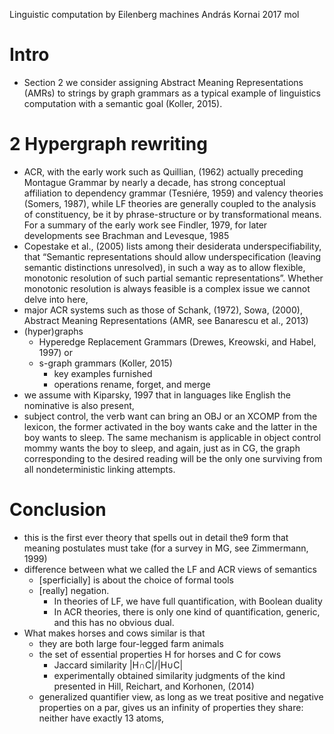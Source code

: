 Linguistic computation by Eilenberg machines
András Kornai
2017 mol

# Intro

* Section 2 we consider assigning Abstract Meaning Representations (AMRs) to
  strings by graph grammars as a typical example of linguistics computation
  with a semantic goal (Koller, 2015).

# 2 Hypergraph rewriting

* ACR, with the early work such as Quillian, (1962) actually preceding
  Montague Grammar by nearly a decade, has strong conceptual affiliation to
  dependency grammar (Tesniére, 1959) and valency theories (Somers, 1987),
  while LF theories are generally coupled to the analysis of constituency, be
  it by phrase-structure or by transformational means.  For a summary of the
  early work see Findler, 1979, for later developments see Brachman and
  Levesque, 1985
* Copestake et al., (2005) lists among their desiderata underspecifiability,
  that “Semantic representations should allow underspecification (leaving
  semantic distinctions unresolved), in such a way as to allow flexible,
  monotonic resolution of such partial semantic representations”. Whether
  monotonic resolution is always feasible is a complex issue we cannot delve
  into here,
* major ACR systems such as those of Schank, (1972), Sowa, (2000), Abstract
  Meaning Representations (AMR, see Banarescu et al., 2013)
* (hyper)graphs
  * Hyperedge Replacement Grammars (Drewes, Kreowski, and Habel, 1997) or 
  * s-graph grammars (Koller, 2015)
    * key examples furnished
    * operations rename, forget, and merge
* we assume with Kiparsky, 1997 that in languages like English the nominative
  is also present,
* subject control, the verb want can bring an OBJ or an XCOMP from the lexicon,
  the former activated in the boy wants cake and the latter in the boy wants to
  sleep. The same mechanism is applicable in object control mommy wants the boy
  to sleep, and again, just as in CG, the graph corresponding to the desired
  reading will be the only one surviving from all nondeterministic linking
  attempts.

# Conclusion

* this is the first ever theory that spells out in detail the9 form that
  meaning postulates must take (for a survey in MG, see Zimmermann, 1999) 
* difference between what we called the LF and ACR views of semantics 
  * [sperficially] is about the choice of formal tools
  * [really] negation. 
    * In theories of LF, we have full quantification, with Boolean duality
    * In ACR theories, there is only one kind of quantification, generic, and
      this has no obvious dual.
* What makes horses and cows similar is that 
  * they are both large four-legged farm animals
  * the set of essential properties H for horses and C for cows
    * Jaccard similarity |H∩C|/|H∪C|
    * experimentally obtained similarity judgments of the kind presented in
      Hill, Reichart, and Korhonen, (2014)
  * generalized quantifier view, as long as we treat positive and negative
    properties on a par, gives us an infinity of properties they share: neither
    have exactly 13 atoms,
